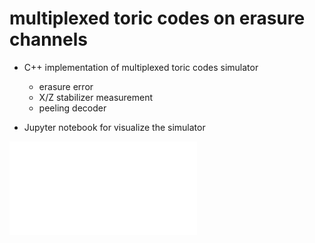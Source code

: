 # multiplexed toric codes on erasure channels
- C++ implementation of multiplexed toric codes simulator
  - erasure error
  - X/Z stabilizer measurement
  - peeling decoder

- Jupyter notebook for visualize the simulator

![vis_toric](five_five_toric.pdf)
